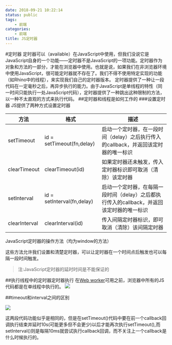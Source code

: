 ```yaml
---
date: 2018-09-21 10:22:14
status: public
tags: 
    - 前端
categories:
    - 前端
title: JS定时器
---
```



#定时器
定时器可以（available）在JavaScript中使用，但我们没说它是JavaScript自身的一个功能——定时器不是JavaScript的一项功能。定时器作为对象和方法的一部分，才能在浏览器中使用。也就是说，如果我们在非浏览器环境中使用JavaScript，很可能定时器就不存在了。我们不得不使用特定实现的功能（如Rhino中的线程），来实现我们自己的定时器版本。
定时器提供了一种让一段代码在一定毫秒之后，再异步执行的能力。由于JavaScript是单线程的特性（同一时间只能执行一处JavaScript代码），定时器提供了一种跳出这种限制的方法，以一种不太直观的方式来执行代码。
##定时器和线程是如何工作的
###设置定时器
JS提供了两种方式设置定时器 

|方法|格式|描述|
|---|---|---|
|setTimeout|id = setTimeout(fn,delay)|启动一个定时器，在一段时间（delay）之后执行传入的callback，并返回该定时器的唯一标识|
|clearTimeout|clearTimeout(id)|如果定时器还未触发，传入定时器标识即可取消（清除）该定时器|
|setInterval|id = setInterval(fn,delay)|启动一个定时器，在每隔一段时间（delay）之后都执行传入的callback，并返回该定时器的唯一标识|
|clearInterval|clearInterval(id)|传入间隔定时器标识，即可取消（清除）该间隔定时器|

JavaScript定时器的操作方法（均为window的方法）

这些方法允许我们设置和清楚定时器，可以让定时器在一个时间点后触发也可以每隔一段时间触发。
> 注:JavaScript定时器的延时时间是不能保证的

##执行线程中的定时器定时器执行
在[Web worker]()可用之前，浏览器中所有的JS代码都是在单线程中执行的。
![](2017-01-06-16-21-59.jpg)

##timeout和interval之间的区别

![](2017-01-06-16-23-18.jpg)

这两段代码功能似乎是相同的，但是在setTimeout()代码中要在前一个callback回调执行结束并延时10s(可能更多但不会更少)以后才能再次执行setTimeout(),而setInterval()则是每隔10ms就尝试执行callback回调，而不关注上一个callback是什么时候执行的。